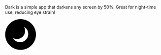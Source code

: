 Dark is a simple app that darkens any screen by 50%. Great for night-time use, reducing eye strain!

<img src="/Logo.png" alt="Dark Logo" width="100"/>
